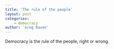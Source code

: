 ```yaml
---
title: 'The rule of the people'
layout: post
categories:
    - democracy
author: 'Greg Raven'
---
```


Democracy is the rule of the people, right or wrong.